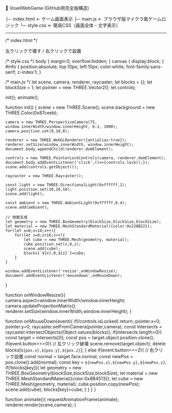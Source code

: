📂 VoxelWebGame (GitHub用完全版構造)

├─ index.html       ← ゲーム画面表示
├─ main.js          ← ブラウザ版マイクラ風ゲームロジック
└─ style.css        ← 簡易CSS（画面全体・文字表示）

---

/\* index.html \*/

<!DOCTYPE html>

<html lang="ja">
<head>
    <meta charset="UTF-8">
    <title>Voxel WebGL Game</title>
    <link rel="stylesheet" href="style.css">
</head>
<body>
    <div id="info">左クリックで壊す / 右クリックで設置</div>
    <script src="https://cdnjs.cloudflare.com/ajax/libs/three.js/r150/three.min.js"></script>
    <script src="main.js"></script>
</body>
</html>

/\* style.css \*/
body { margin:0; overflow\:hidden; }
canvas { display\:block; }
\#info { position\:absolute; top:10px; left:10px; color\:white; font-family\:sans-serif; z-index:1; }

/\* main.js \*/
let scene, camera, renderer, raycaster;
let blocks = {};
let blockSize = 1;
let pointer = new THREE.Vector2();
let controls;

init();
animate();

function init() {
scene = new THREE.Scene();
scene.background = new THREE.Color(0x87ceeb);

```
camera = new THREE.PerspectiveCamera(75, window.innerWidth/window.innerHeight, 0.1, 1000);
camera.position.set(8,10,8);

renderer = new THREE.WebGLRenderer({antialias:true});
renderer.setSize(window.innerWidth, window.innerHeight);
document.body.appendChild(renderer.domElement);

controls = new THREE.PointerLockControls(camera, renderer.domElement);
document.body.addEventListener('click',()=>{controls.lock();});
scene.add(controls.getObject());

raycaster = new THREE.Raycaster();

const light = new THREE.DirectionalLight(0xffffff,1);
light.position.set(10,20,10);
scene.add(light);

const ambient = new THREE.AmbientLight(0xffffff,0.4);
scene.add(ambient);

// 地面生成
let geometry = new THREE.BoxGeometry(blockSize,blockSize,blockSize);
let material = new THREE.MeshStandardMaterial({color:0x228B22});
for(let x=0;x<16;x++){
    for(let z=0;z<16;z++){
        let cube = new THREE.Mesh(geometry, material);
        cube.position.set(x,0,z);
        scene.add(cube);
        blocks[`${x},0,${z}`]=cube;
    }
}

window.addEventListener('resize',onWindowResize);
document.addEventListener('mousedown',onMouseDown);
```

}

function onWindowResize(){
camera.aspect=window\.innerWidth/window\.innerHeight;
camera.updateProjectionMatrix();
renderer.setSize(window\.innerWidth,window\.innerHeight);
}

function onMouseDown(event){
if(!controls.isLocked) return;
pointer.x=0; pointer.y=0;
raycaster.setFromCamera(pointer,camera);
const intersects = raycaster.intersectObjects(Object.values(blocks));
if(intersects.length>0){
const target = intersects\[0];
const pos = target.object.position.clone();
if(event.button===0){ // 左クリック破壊
scene.remove(target.object);
delete blocks\[`${pos.x},${pos.y},${pos.z}`];
} else if(event.button===2){ // 右クリック設置
const normal = target.face.normal;
const newPos = pos.clone().add(normal);
const key = `${newPos.x},${newPos.y},${newPos.z}`;
if(!blocks\[key]){
let geometry = new THREE.BoxGeometry(blockSize,blockSize,blockSize);
let material = new THREE.MeshStandardMaterial({color:0x8B4513});
let cube = new THREE.Mesh(geometry, material);
cube.position.copy(newPos);
scene.add(cube);
blocks\[key]=cube;
}
}
}
}

function animate(){
requestAnimationFrame(animate);
renderer.render(scene,camera);
}
